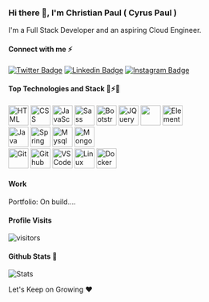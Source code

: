 ### Hi there 👋, I'm Christian Paul ( Cyrus Paul )

I'm a Full Stack Developer and an aspiring Cloud Engineer.

#### Connect with me ⚡️

[![Twitter Badge](https://img.shields.io/badge/-@koutoua1-1ca0f1?style=flat&labelColor=1ca0f1&logo=twitter&logoColor=white)](https://twitter.com/koutoua1)
[![Linkedin Badge](https://img.shields.io/badge/-PaulChristian-0e76a8?style=flat&labelColor=0e76a8&logo=linkedin&logoColor=white)](https://www.linkedin.cn/incareer/in/ACoAACDbh-wB4rxo5Z4Uj9FUq7Lp2x43DQq-QG8)
[![Instagram Badge](https://img.shields.io/badge/-@ChristianPaul-e84393?style=flat&labelColor=e84393&logo=instagram&logoColor=white)](https://instagram.com/christ_ian_paul)


#### Top Technologies and Stack 🔭⚡️🌱
<div>
    <img src="https://cdn.jsdelivr.net/gh/devicons/devicon/icons/html5/html5-original.svg" alt="HTML" height="40" width="40" />
  <img src="https://cdn.jsdelivr.net/gh/devicons/devicon/icons/css3/css3-original.svg" alt="CSS" height="40" width="40"/>
  <img src="https://cdn.jsdelivr.net/gh/devicons/devicon/icons/javascript/javascript-original.svg" alt="JavaScript" height="40" width="40"/>

   <img src="https://cdn.jsdelivr.net/gh/devicons/devicon/icons/sass/sass-original.svg" alt="Sass" height="40" width="40"/>
  <img src="https://cdn.jsdelivr.net/gh/devicons/devicon/icons/bootstrap/bootstrap-original.svg" alt="Bootstrap" height="40" width="40"/>
   <img src="https://cdn.jsdelivr.net/gh/devicons/devicon/icons/jquery/jquery-original.svg" alt="JQuery" height="40" width="40"/>
  <img src="https://cdn.jsdelivr.net/gh/devicons/devicon/icons/vuejs/vuejs-original.svg" ait="Vue" height="40" width="40" />
   <img src="https://github.com/element-plus.png?s=20" alt="ElementPlus" height="40" width="40"/>
   <br />
    <img src="https://cdn.jsdelivr.net/gh/devicons/devicon/icons/java/java-original.svg" alt="Java" height="40" width="40"/>
       <img src="https://cdn.jsdelivr.net/gh/devicons/devicon/icons/spring/spring-original.svg" alt="Spring Boot" height="40" width="40"/>
     <img src="https://cdn.jsdelivr.net/gh/devicons/devicon/icons/mysql/mysql-original.svg" alt="Mysql" height="40" width="40"/>
      <img src="https://cdn.jsdelivr.net/gh/devicons/devicon/icons/mongodb/mongodb-original.svg" alt="MongoDB" height="40" width="40"/>
         <br />
  <img src="https://cdn.jsdelivr.net/gh/devicons/devicon/icons/git/git-original.svg" alt="Git" height="40" width="40"/>
  <img src="https://cdn.jsdelivr.net/gh/devicons/devicon/icons/github/github-original.svg" alt="Github" height="40" width="40"/>
  <img src="https://cdn.jsdelivr.net/gh/devicons/devicon/icons/vscode/vscode-original.svg" alt="VSCode" height="40" width="40"/>
  <img src="https://cdn.jsdelivr.net/gh/devicons/devicon/icons/linux/linux-original.svg" alt="Linux" height="40" width="40"/>
    <img src="https://cdn.jsdelivr.net/gh/devicons/devicon/icons/docker/docker-original.svg" alt="Docker" height="40" width="40"/>
        
</div>




#### Work

Portfolio: On build....


#### Profile Visits 
![visitors](https://komarev.com/ghpvc/?username=Cyruspaul)


<!-- <details> -->
  
#### Github Stats 💬

<!-- ![Github stats](https://github-readme-stats.vercel.app/api?username=Cyruspaul&count_private=true&theme=dark&hide=contribs,issues) -->

<img src="https://github-readme-stats.vercel.app/api?username=Cyruspaul&showicons=true&hide&border=true" alt="Stats" />
  
  
<p> Let's Keep on Growing ❤️ </p>

<!--  
</details> -->

<!--
**Cyruspaul/Cyruspaul** is a ✨ _special_ ✨ repository because its `README.md` (this file) appears on your GitHub profile.

Here are some ideas to get you started:

- 🔭 I’m currently working on ...
- 🌱 I’m currently learning ...
- 👯 I’m looking to collaborate on ...
- 🤔 I’m looking for help with ...
- 💬 Ask me about ...
- 📫 How to reach me: ...
- 😄 Pronouns: ...
- ⚡ Fun fact: ...
-->
